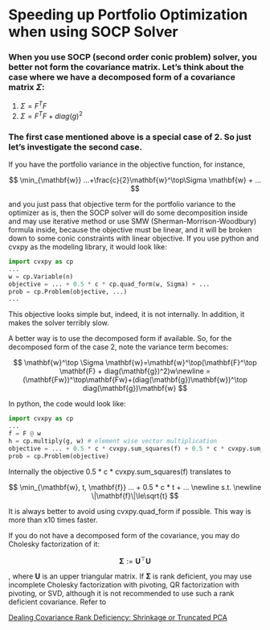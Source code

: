 # Speeding up Portfolio Optimization when using SOCP Solver

### When you use SOCP (second order conic problem) solver, you better not form the covariance matrix. Let’s think about the case where we have a decomposed form of a covariance matrix $\Sigma$:

1. $\Sigma = F^TF$
2. $\Sigma = F^TF + diag(g)^2$

### The first case mentioned above is a special case of 2. So just let’s investigate the second case.

If you have the portfolio variance in the objective function, for instance,

$$
\min_{\mathbf{w}} ...+\frac{c}{2}\mathbf{w}^\top\Sigma \mathbf{w} + ...
$$

and you just pass that objective term for the portfolio variance to the optimizer as is, then the SOCP solver will do some decomposition inside and may use iterative method or use SMW (Sherman-Morrison-Woodbury) formula inside, because the objective must be linear, and it will be broken down to some conic constraints with linear objective. If you use python and cvxpy as the modeling library, it would look like:

```python
import cvxpy as cp
...
w = cp.Variable(n)
objective = ... + 0.5 * c * cp.quad_form(w, Sigma) + ...
prob = cp.Problem(objective, ...)
...
```

This objective looks simple but, indeed, it is not internally. In addition, it makes the solver terribly slow.

A better way is to use the decomposed form if available. So, for the decomposed form of the case 2, note the variance term becomes:

$$
\mathbf{w}^\top \Sigma \mathbf{w}=\mathbf{w}^\top(\mathbf{F}^\top \mathbf{F} + diag(\mathbf{g})^2)w\newline
=(\mathbf{Fw})^\top\mathbf{Fw}+(diag(\mathbf{g})\mathbf{w})^\top diag(\mathbf{g})\mathbf{w}
$$

In python, the code would look like:

```python
import cvxpy as cp
...
f = F @ w
h = cp.multiply(g, w) # element wise vector multiplication
objective = ... + 0.5 * c * cvxpy.sum_squares(f) + 0.5 * c * cvxpy.sum_squares(h) + ...
prob = cp.Problem(objective)
```

Internally the objective 0.5 * c * cvxpy.sum_squares(f) translates to

$$
\min_{\mathbf{w}, t, \mathbf{f}} ... + 0.5 * c * t + ... \newline
s.t. \newline
\|\mathbf{f}\|\le\sqrt{t}
$$

It is always better to avoid using cvxpy.quad_form if possible. This way is more than x10 times faster.

If you do not have a decomposed form of the covariance, you may do Cholesky factorization of it:

$$
\mathbf{\Sigma}:=\mathbf{U}^\top\mathbf{U}
$$

, where $\mathbf{U}$ is an upper triangular matrix. If $\mathbf{\Sigma}$ is rank deficient, you may use incomplete Cholesky factorization with pivoting, QR factorization with pivoting, or SVD, although it is not recommended to use such a rank deficient covariance. Refer to 

[Dealing Covariance Rank Deficiency: Shrinkage or Truncated PCA](https://www.notion.so/Dealing-Covariance-Rank-Deficiency-Shrinkage-or-Truncated-PCA-2dffa623b9524f4c822316213cc68956)
